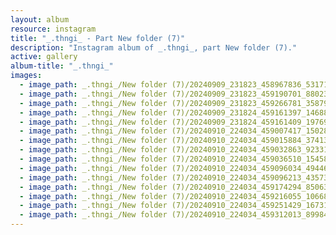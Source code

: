 ```yaml
---
layout: album
resource: instagram
title: "_.thngi_ - Part New folder (7)"
description: "Instagram album of _.thngi_, part New folder (7)."
active: gallery
album-title: "_.thngi_"
images:
  - image_path: _.thngi_/New folder (7)/20240909_231823_458967836_531716132690483_3286848592825669020_n.jpg
  - image_path: _.thngi_/New folder (7)/20240909_231823_459190701_880239994050062_4355313596885682366_n.jpg
  - image_path: _.thngi_/New folder (7)/20240909_231823_459266781_358799947186449_5060446502921893195_n.jpg
  - image_path: _.thngi_/New folder (7)/20240909_231824_459161397_1468892091169356_8267979050378720629_n.jpg
  - image_path: _.thngi_/New folder (7)/20240909_231824_459161409_1976954132739603_9034915362949861157_n.jpg
  - image_path: _.thngi_/New folder (7)/20240910_224034_459007417_1502875230591847_1243206357724310611_n.jpg
  - image_path: _.thngi_/New folder (7)/20240910_224034_459015884_3741374869456680_4295935734126991704_n.jpg
  - image_path: _.thngi_/New folder (7)/20240910_224034_459032863_923318406491183_3525531779670549536_n.jpg
  - image_path: _.thngi_/New folder (7)/20240910_224034_459036510_1545843729365269_8813956819441683948_n.jpg
  - image_path: _.thngi_/New folder (7)/20240910_224034_459096034_494466830141942_4292701428699455619_n.jpg
  - image_path: _.thngi_/New folder (7)/20240910_224034_459096213_435730445587607_4914933978912398028_n.jpg
  - image_path: _.thngi_/New folder (7)/20240910_224034_459174294_850638627169300_433231783915414381_n.jpg
  - image_path: _.thngi_/New folder (7)/20240910_224034_459216055_1066847778123700_2168385843827738514_n.jpg
  - image_path: _.thngi_/New folder (7)/20240910_224034_459251429_1673138546876040_5977005637275477881_n.jpg
  - image_path: _.thngi_/New folder (7)/20240910_224034_459312013_899842232335120_7457672626882891091_n.jpg
---
```

